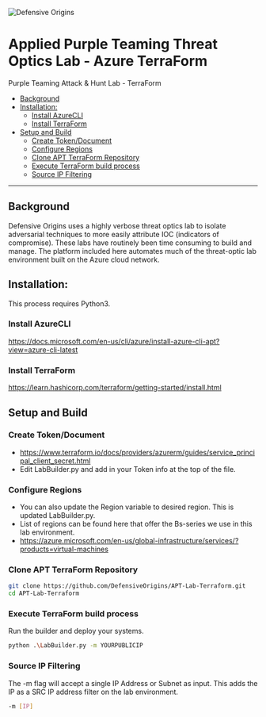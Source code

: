 


![Defensive Origins](https://defensiveorigins.com/wp-content/uploads/2020/05/defensive-origins-header-6-1536x760.png)

# Applied Purple Teaming Threat Optics Lab - Azure TerraForm 
Purple Teaming Attack &amp; Hunt Lab - TerraForm

<!-- Start Document Outline -->

* [Background](#background)
* [Installation:](#installation)
	* [Install AzureCLI](#install-azurecli)
	* [Install TerraForm](#install-terraform)
* [Setup and Build](#setup-and-build)
	* [Create Token/Document](#create-tokendocument)
	* [Configure Regions](#configure-regions)
	* [Clone APT TerraForm Repository](#clone-apt-terraform-repository)
	* [Execute TerraForm build process](#execute-terraform-build-process)
	* [Source IP Filtering](#source-ip-filtering)

<!-- End Document Outline -->

---
## Background
Defensive Origins uses a highly verbose threat optics lab to isolate adversarial techniques to more easily attribute IOC (indicators of compromise).  These labs have routinely been time consuming to build and manage.  The platform included here automates much of the threat-optic lab environment built on the Azure cloud network.

## Installation:

This process requires Python3.

### Install AzureCLI
https://docs.microsoft.com/en-us/cli/azure/install-azure-cli-apt?view=azure-cli-latest

### Install TerraForm
https://learn.hashicorp.com/terraform/getting-started/install.html

## Setup and Build

### Create Token/Document
* https://www.terraform.io/docs/providers/azurerm/guides/service_principal_client_secret.html
* Edit LabBuilder.py and add in your Token info at the top of the file. 

### Configure Regions
* You can also update the Region variable to desired region. This is updated LabBuilder.py.
* List of regions can be found here that offer the Bs-series we use in this lab environment.
* https://azure.microsoft.com/en-us/global-infrastructure/services/?products=virtual-machines

### Clone APT TerraForm Repository

```bash
git clone https://github.com/DefensiveOrigins/APT-Lab-Terraform.git
cd APT-Lab-Terraform
```

### Execute TerraForm build process
Run the builder and deploy your systems.

```bash
python .\LabBuilder.py -m YOURPUBLICIP
```
### Source IP Filtering
The -m flag will accept a single IP Address or Subnet as input. This adds the IP as a SRC IP address filter on the lab environment. 
```bash
-m [IP]
```

